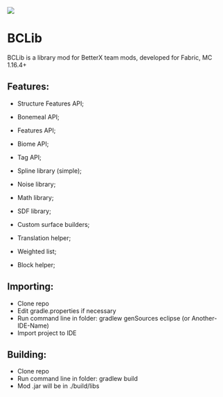 [![](https://jitpack.io/v/paulevsGitch/BCLib.svg)](https://jitpack.io/#paulevsGitch/BCLib)
# BCLib
BCLib is a library mod for BetterX team mods, developed for Fabric, MC 1.16.4+

## Features:
- Structure Features API;
- Bonemeal API;
- Features API;
- Biome API;
- Tag API;

- Spline library (simple);
- Noise library;
- Math library;
- SDF library;

- Custom surface builders;
- Translation helper;
- Weighted list;
- Block helper;

## Importing:
* Clone repo
* Edit gradle.properties if necessary
* Run command line in folder: gradlew genSources eclipse (or Another-IDE-Name)
* Import project to IDE

## Building:
* Clone repo
* Run command line in folder: gradlew build
* Mod .jar will be in ./build/libs

